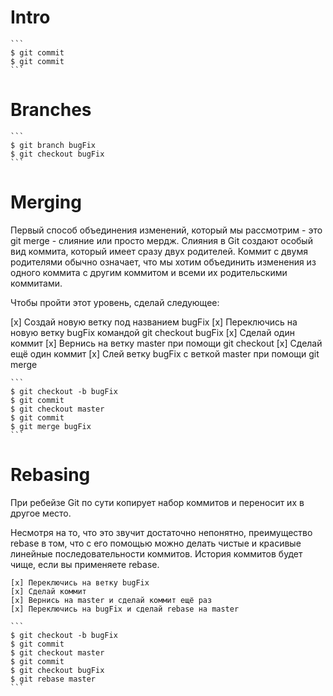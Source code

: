 # Intro

    ```
    $ git commit
    $ git commit
    ```

# Branches

    ```
    $ git branch bugFix
    $ git checkout bugFix
    ```

# Merging

Первый способ объединения изменений, который мы рассмотрим - это git merge - слияние или просто мердж. Слияния в Git создают особый вид коммита, который имеет сразу двух родителей. Коммит с двумя родителями обычно означает, что мы хотим объединить изменения из одного коммита с другим коммитом и всеми их родительскими коммитами.

Чтобы пройти этот уровень, сделай следующее:

  [x] Создай новую ветку под названием bugFix
  [x] Переключись на новую ветку bugFix командой git checkout bugFix
  [x] Сделай один коммит
  [x] Вернись на ветку master при помощи git checkout
  [x] Сделай ещё один коммит
  [x] Слей ветку bugFix с веткой master при помощи git merge

    ```
    $ git checkout -b bugFix
    $ git commit
    $ git checkout master
    $ git commit
    $ git merge bugFix
    ```

# Rebasing

При ребейзе Git по сути копирует набор коммитов и переносит их в другое место.

Несмотря на то, что это звучит достаточно непонятно, преимущество rebase в том, что c его помощью можно делать чистые и красивые линейные последовательности коммитов. История коммитов будет чище, если вы применяете rebase.

    [x] Переключись на ветку bugFix
    [x] Сделай коммит
    [x] Вернись на master и сделай коммит ещё раз
    [x] Переключись на bugFix и сделай rebase на master

    ```
    $ git checkout -b bugFix
    $ git commit
    $ git checkout master
    $ git commit
    $ git checkout bugFix
    $ git rebase master
    ```

